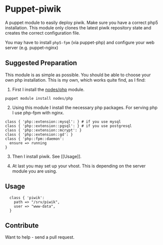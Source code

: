 # Puppet-piwik

A puppet module to easily deploy piwik. Make sure you have a
correct php5 installation. This module only clones the latest
piwik repository state and creates the correct configuration
file.

You may have to install `php5-fpm` (via puppet-php) and configure your
web server (e.g. puppet-nginx)

## Suggested Preparation

This module is as simple as possible. You should be able to choose
your own php installation. This is my own, which works quite find, as
I find:

1. First I install the
   [nodes/php](https://forge.puppetlabs.com/nodes/php) module.

```
puppet module install nodes/php
```

2. Using this module I install the necessary php packages. For serving
   php I use php-fpm with nginx.

```
class { 'php::extension::mysql': } # if you use mysql
class { 'php::extension::pgsql': } # if you use postgresql
class { 'php::extension::mcrypt': }
class { 'php::extension::gd': }
class { 'php::fpm::daemon':
  ensure => running
}
```

3. Then I install piwik. See [[Usage]].

4. At last you may set up your vhost. This is depending on the server
   module you are using.

## Usage

```
  class { 'piwik':
    path => "/srv/piwik",
    user => "www-data",
  }
```
## Contribute

Want to help - send a pull request.
